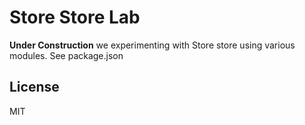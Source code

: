 # Store Store Lab

**Under Construction**
we experimenting with Store store using various modules. See package.json

## License

MIT
